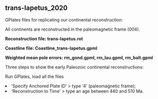 ## trans-Iapetus_2020

GPlates  files for replicating our continental reconstruction:

All continents are reconstructed in the paleomagnetic frame (004).

__Reconstruction file: trans-Iapetus.rot__

__Coastline file: Coastline_trans-Iapetus.gpml__

__Weighted mean pole errors: rm_gond.gpml, rm_lau.gpml, rm_balt.gpml__


Three steps to show the early Paleozoic continental reconstructions:

Run GPlates, load all the files


<li Select 'Reconstruction' > 'Specify Anchored Plate ID' > type '4' (paleomagnetic frame);

<li Select 'Reconstruction' > 'Reconstruction to Time' > type an age between 440 and 510 Ma.

